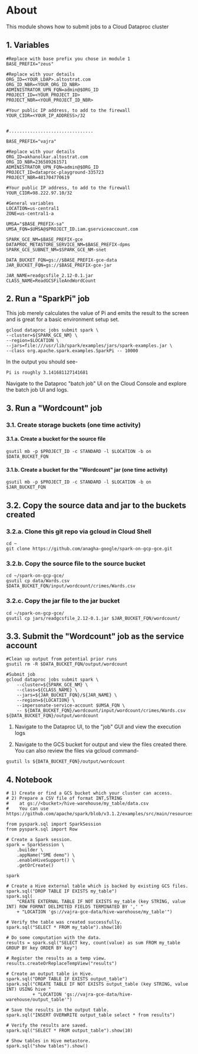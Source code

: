 # About

This module shows how to submit jobs to a Cloud Dataproc cluster

## 1. Variables

```
#Replace with base prefix you chose in module 1
BASE_PREFIX="zeus"  

#Replace with your details
ORG_ID=<YOUR_LDAP>.altostrat.com                              
ORG_ID_NBR=<YOUR_ORG_ID_NBR>
ADMINISTRATOR_UPN_FQN=admin@$ORG_ID 
PROJECT_ID=<YOUR_PROJECT_ID>
PROJECT_NBR=<YOUR_PROJECT_ID_NBR>

#Your public IP address, to add to the firewall
YOUR_CIDR=<YOUR_IP_ADDRESS>/32


#................................

BASE_PREFIX="vajra"  

#Replace with your details
ORG_ID=akhanolkar.altostrat.com                              
ORG_ID_NBR=236589261571
ADMINISTRATOR_UPN_FQN=admin@$ORG_ID 
PROJECT_ID=dataproc-playground-335723
PROJECT_NBR=481704770619

#Your public IP address, to add to the firewall
YOUR_CIDR=98.222.97.10/32

#General variables
LOCATION=us-central1
ZONE=us-central1-a

UMSA="$BASE_PREFIX-sa"
UMSA_FQN=$UMSA@$PROJECT_ID.iam.gserviceaccount.com

SPARK_GCE_NM=$BASE_PREFIX-gce
DATAPROC_METASTORE_SERVICE_NM=$BASE_PREFIX-dpms
SPARK_GCE_SUBNET_NM=$SPARK_GCE_NM-snet

DATA_BUCKET_FQN=gs://$BASE_PREFIX-gce-data
JAR_BUCKET_FQN=gs://$BASE_PREFIX-gce-jar

JAR_NAME=readgcsfile_2.12-0.1.jar
CLASS_NAME=ReadGCSFileAndWordCount
```


## 2. Run a "SparkPi" job
This job merely calculates the value of Pi and emits the result to the screen and is great for a basic environment setup set.

```
gcloud dataproc jobs submit spark \
--cluster=${SPARK_GCE_NM} \
--region=$LOCATION \
--jars=file:///usr/lib/spark/examples/jars/spark-examples.jar \
--class org.apache.spark.examples.SparkPi -- 10000
```

In the output you should see-
```
Pi is roughly 3.141681127141681
```

Navigate to the Dataproc "batch job" UI on the Cloud Console and explore the batch job UI and logs.


## 3. Run a "Wordcount" job

### 3.1. Create storage buckets (one time activity)

#### 3.1.a. Create a bucket for the source file
```
gsutil mb -p $PROJECT_ID -c STANDARD -l $LOCATION -b on $DATA_BUCKET_FQN
```

#### 3.1.b. Create a bucket for the "Wordcount" jar (one time activity)
```
gsutil mb -p $PROJECT_ID -c STANDARD -l $LOCATION -b on $JAR_BUCKET_FQN
```

## 3.2. Copy the source data and jar to the buckets created

### 3.2.a. Clone this git repo via gcloud in Cloud Shell

```
cd ~
git clone https://github.com/anagha-google/spark-on-gcp-gce.git
```

### 3.2.b. Copy the source file to the source bucket

```
cd ~/spark-on-gcp-gce/
gsutil cp data/Wards.csv $DATA_BUCKET_FQN/input/wordcount/crimes/Wards.csv
```

### 3.2.c. Copy the jar file to the jar bucket

```
cd ~/spark-on-gcp-gce/
gsutil cp jars/readgcsfile_2.12-0.1.jar $JAR_BUCKET_FQN/wordcount/
```

## 3.3. Submit the "Wordcount" job as the service account

```
#Clean up output from potential prior runs
gsutil rm -R $DATA_BUCKET_FQN/output/wordcount 

#Submit job
gcloud dataproc jobs submit spark \
    --cluster=${SPARK_GCE_NM} \
    --class=${CLASS_NAME} \
    --jars=${JAR_BUCKET_FQN}/${JAR_NAME} \
    --region=${LOCATION} \
    --impersonate-service-account $UMSA_FQN \
    -- ${DATA_BUCKET_FQN}/wordcount/input/wordcount/crimes/Wards.csv ${DATA_BUCKET_FQN}/output/wordcount 
```

1. Navigate to the Dataproc UI, to the "job" GUI and view the execution logs<br>


2. Navigate to the GCS bucket for output and view the files created there. <br>
You can also review the files via gcloud command-
```
gsutil ls ${DATA_BUCKET_FQN}/output/wordcount 
```


## 4. Notebook 

```
# 1) Create or find a GCS bucket which your cluster can access.
# 2) Prepare a CSV file of format INT,STRING
#    at gs://<bucket>/hive-warehouse/my_table/data.csv
#    You can use https://github.com/apache/spark/blob/v3.1.2/examples/src/main/resources/kv1.txt

from pyspark.sql import SparkSession
from pyspark.sql import Row

# Create a Spark session.
spark = SparkSession \
    .builder \
    .appName("SME demo") \
    .enableHiveSupport() \
    .getOrCreate()

spark
```

```
# Create a Hive external table which is backed by existing GCS files.
spark.sql("DROP TABLE IF EXISTS my_table")
spark.sql(
    "CREATE EXTERNAL TABLE IF NOT EXISTS my_table (key STRING, value INT) ROW FORMAT DELIMITED FIELDS TERMINATED BY ',' "
    + "LOCATION 'gs://vajra-gce-data/hive-warehouse/my_table'")
```

```
# Verify the table was created successfully.
spark.sql("SELECT * FROM my_table").show(10)
```

```
# Do some computation with the data.
results = spark.sql("SELECT key, count(value) as sum FROM my_table GROUP BY key ORDER BY key")

# Register the results as a temp view.
results.createOrReplaceTempView("results")
```

```
# Create an output table in Hive.
spark.sql("DROP TABLE IF EXISTS output_table")
spark.sql("CREATE TABLE IF NOT EXISTS output_table (key STRING, value INT) USING hive "
          + "LOCATION 'gs://vajra-gce-data/hive-warehouse/output_table'")      
```

```
# Save the results in the output table.
spark.sql("INSERT OVERWRITE output_table select * from results")
```

```
# Verify the results are saved.
spark.sql("SELECT * FROM output_table").show(10)
```

```
# Show tables in Hive metastore.
spark.sql("show tables").show()
```
